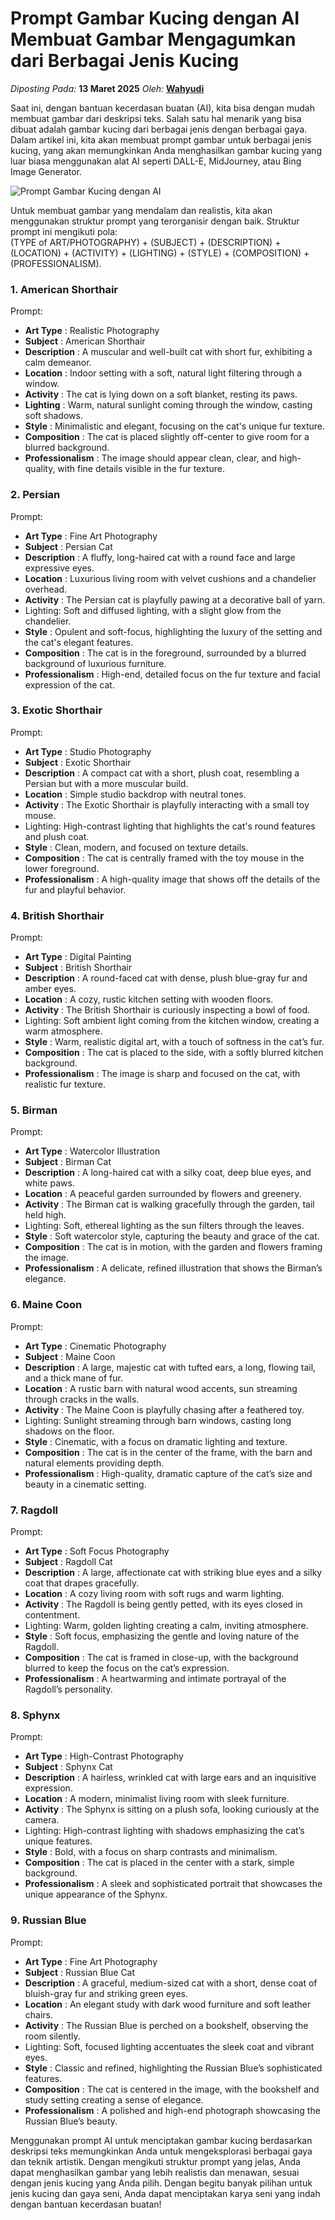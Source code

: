 # Prompt Gambar Kucing dengan AI Membuat Gambar Mengagumkan dari Berbagai Jenis Kucing

_Diposting Pada:_ **13 Maret 2025**
_Oleh:_  [**Wahyudi**](../author/wahyudi.html)

Saat ini, dengan bantuan kecerdasan buatan (AI), kita bisa dengan mudah membuat gambar dari deskripsi teks. Salah satu hal menarik yang bisa dibuat adalah gambar kucing dari berbagai jenis dengan berbagai gaya. Dalam artikel ini, kita akan membuat prompt gambar untuk berbagai jenis kucing, yang akan memungkinkan Anda menghasilkan gambar kucing yang luar biasa menggunakan alat AI seperti DALL-E, MidJourney, atau Bing Image Generator. 

![Prompt Gambar Kucing dengan AI](https://qph.cf2.quoracdn.net/main-qimg-e45052229e56fb141a3eca8e55efcd31)


Untuk membuat gambar yang mendalam dan realistis, kita akan menggunakan struktur prompt yang terorganisir dengan baik. Struktur prompt ini mengikuti pola:  
(TYPE of ART/PHOTOGRAPHY) + (SUBJECT) + (DESCRIPTION) + (LOCATION) + (ACTIVITY) + (LIGHTING) + (STYLE) + (COMPOSITION) + (PROFESSIONALISM).

### 1. American Shorthair

Prompt:
- **Art Type** : Realistic Photography
- **Subject** : American Shorthair
- **Description** : A muscular and well-built cat with short fur, exhibiting a calm demeanor.
- **Location** : Indoor setting with a soft, natural light filtering through a window.
- **Activity** : The cat is lying down on a soft blanket, resting its paws.
- **Lighting** : Warm, natural sunlight coming through the window, casting soft shadows.
- **Style** : Minimalistic and elegant, focusing on the cat's unique fur texture.
- **Composition** : The cat is placed slightly off-center to give room for a blurred background.
- **Professionalism** : The image should appear clean, clear, and high-quality, with fine details visible in the fur texture.

###  2. Persian

Prompt:
- **Art Type** : Fine Art Photography
- **Subject** : Persian Cat
- **Description** : A fluffy, long-haired cat with a round face and large expressive eyes.
- **Location** : Luxurious living room with velvet cushions and a chandelier overhead.
- **Activity** : The Persian cat is playfully pawing at a decorative ball of yarn.
- Lighting: Soft and diffused lighting, with a slight glow from the chandelier.
- **Style** : Opulent and soft-focus, highlighting the luxury of the setting and the cat's elegant features.
- **Composition** : The cat is in the foreground, surrounded by a blurred background of luxurious furniture.
- **Professionalism** : High-end, detailed focus on the fur texture and facial expression of the cat.

###  3. Exotic Shorthair

Prompt:
- **Art Type** : Studio Photography
- **Subject** : Exotic Shorthair
- **Description** : A compact cat with a short, plush coat, resembling a Persian but with a more muscular build.
- **Location** : Simple studio backdrop with neutral tones.
- **Activity** : The Exotic Shorthair is playfully interacting with a small toy mouse.
- Lighting: High-contrast lighting that highlights the cat's round features and plush coat.
- **Style** : Clean, modern, and focused on texture details.
- **Composition** : The cat is centrally framed with the toy mouse in the lower foreground.
- **Professionalism** : A high-quality image that shows off the details of the fur and playful behavior.

###  4. British Shorthair

Prompt:
- **Art Type** : Digital Painting
- **Subject** : British Shorthair
- **Description** : A round-faced cat with dense, plush blue-gray fur and amber eyes.
- **Location** : A cozy, rustic kitchen setting with wooden floors.
- **Activity** : The British Shorthair is curiously inspecting a bowl of food.
- Lighting: Soft ambient light coming from the kitchen window, creating a warm atmosphere.
- **Style** : Warm, realistic digital art, with a touch of softness in the cat’s fur.
- **Composition** : The cat is placed to the side, with a softly blurred kitchen background.
- **Professionalism** : The image is sharp and focused on the cat, with realistic fur texture.

###  5. Birman

Prompt:
- **Art Type** : Watercolor Illustration
- **Subject** : Birman Cat
- **Description** : A long-haired cat with a silky coat, deep blue eyes, and white paws.
- **Location** : A peaceful garden surrounded by flowers and greenery.
- **Activity** : The Birman cat is walking gracefully through the garden, tail held high.
- Lighting: Soft, ethereal lighting as the sun filters through the leaves.
- **Style** : Soft watercolor style, capturing the beauty and grace of the cat.
- **Composition** : The cat is in motion, with the garden and flowers framing the image.
- **Professionalism** : A delicate, refined illustration that shows the Birman’s elegance.

###  6. Maine Coon

Prompt:
- **Art Type** : Cinematic Photography
- **Subject** : Maine Coon
- **Description** : A large, majestic cat with tufted ears, a long, flowing tail, and a thick mane of fur.
- **Location** : A rustic barn with natural wood accents, sun streaming through cracks in the walls.
- **Activity** : The Maine Coon is playfully chasing after a feathered toy.
- Lighting: Sunlight streaming through barn windows, casting long shadows on the floor.
- **Style** : Cinematic, with a focus on dramatic lighting and texture.
- **Composition** : The cat is in the center of the frame, with the barn and natural elements providing depth.
- **Professionalism** : High-quality, dramatic capture of the cat’s size and beauty in a cinematic setting.

###  7. Ragdoll

Prompt:
- **Art Type** : Soft Focus Photography
- **Subject** : Ragdoll Cat
- **Description** : A large, affectionate cat with striking blue eyes and a silky coat that drapes gracefully.
- **Location** : A cozy living room with soft rugs and warm lighting.
- **Activity** : The Ragdoll is being gently petted, with its eyes closed in contentment.
- Lighting: Warm, golden lighting creating a calm, inviting atmosphere.
- **Style** : Soft focus, emphasizing the gentle and loving nature of the Ragdoll.
- **Composition** : The cat is framed in close-up, with the background blurred to keep the focus on the cat’s expression.
- **Professionalism** : A heartwarming and intimate portrayal of the Ragdoll’s personality.

###  8. Sphynx

Prompt:
- **Art Type** : High-Contrast Photography
- **Subject** : Sphynx Cat
- **Description** : A hairless, wrinkled cat with large ears and an inquisitive expression.
- **Location** : A modern, minimalist living room with sleek furniture.
- **Activity** : The Sphynx is sitting on a plush sofa, looking curiously at the camera.
- Lighting: High-contrast lighting with shadows emphasizing the cat’s unique features.
- **Style** : Bold, with a focus on sharp contrasts and minimalism.
- **Composition** : The cat is placed in the center with a stark, simple background.
- **Professionalism** : A sleek and sophisticated portrait that showcases the unique appearance of the Sphynx.

###  9. Russian Blue

Prompt:
- **Art Type** : Fine Art Photography
- **Subject** : Russian Blue Cat
- **Description** : A graceful, medium-sized cat with a short, dense coat of bluish-gray fur and striking green eyes.
- **Location** : An elegant study with dark wood furniture and soft leather chairs.
- **Activity** : The Russian Blue is perched on a bookshelf, observing the room silently.
- Lighting: Soft, focused lighting accentuates the sleek coat and vibrant eyes.
- **Style** : Classic and refined, highlighting the Russian Blue’s sophisticated features.
- **Composition** : The cat is centered in the image, with the bookshelf and study setting creating a sense of elegance.
- **Professionalism** : A polished and high-end photograph showcasing the Russian Blue’s beauty.

Menggunakan prompt AI untuk menciptakan gambar kucing berdasarkan deskripsi teks memungkinkan Anda untuk mengeksplorasi berbagai gaya dan teknik artistik. Dengan mengikuti struktur prompt yang jelas, Anda dapat menghasilkan gambar yang lebih realistis dan menawan, sesuai dengan jenis kucing yang Anda pilih. Dengan begitu banyak pilihan untuk jenis kucing dan gaya seni, Anda dapat menciptakan karya seni yang indah dengan bantuan kecerdasan buatan!
